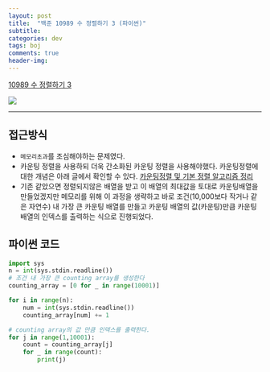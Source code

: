 ```yaml
---
layout: post
title:  "백준 10989 수 정렬하기 3 (파이썬)"
subtitle:   
categories: dev
tags: boj
comments: true
header-img: 
---
```

[10989 수 정렬하기 3](https://www.acmicpc.net/problem/10989)   
    
<img src="https://ataraxiady.github.io/assets/img/dev/boj/10989_1.PNG">

---
## 접근방식
- `메모리초과`를 조심해야하는 문제였다.
- 카운팅 정렬을 사용하되 더욱 간소화된 카운팅 정렬을 사용해야했다. 카운팅정렬에 대한 개념은 아래 글에서 확인할 수 있다.
[카운팅정렬 및 기본 정렬 알고리즘 정리](https://ataraxiady.github.io/dev/2021/03/12/dev-algorithm-sortingalgorithm/)
- 기존 같았으면 정렬되지않은 배열을 받고 이 배열의 최대값을 토대로 카운팅배열을 만들었겠지만 메모리를 위해 이 과정을 생략하고 바로 조건(10,000보다 작거나 같은 자연수) 내 가장 큰 카운팅 배열를 만들고 카운팅 배열의 값(카운팅)만큼 카운팅 배열의 인덱스를 출력하는 식으로 진행되었다.  


## 파이썬 코드
```python
import sys
n = int(sys.stdin.readline())
# 조건 내 가장 큰 counting array를 생성한다
counting_array = [0 for _ in range(10001)]

for i in range(n):
    num = int(sys.stdin.readline())
    counting_array[num] += 1

# counting array의 값 만큼 인덱스를 출력한다.
for j in range(1,10001):
    count = counting_array[j]
    for _ in range(count):
        print(j)
```